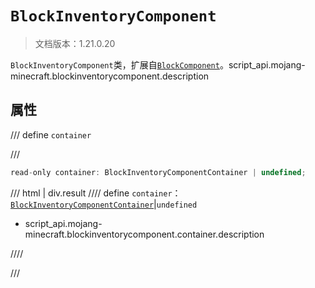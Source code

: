 # `BlockInventoryComponent`

> 文档版本：1.21.0.20

`BlockInventoryComponent`类，扩展自[`BlockComponent`](./blockcomponent.md)。script_api.mojang-minecraft.blockinventorycomponent.description

## 属性

/// define
`container`


///

```js
read-only container: BlockInventoryComponentContainer | undefined;
```

/// html | div.result
//// define
`container`：[`BlockInventoryComponentContainer`](./blockinventorycomponentcontainer.md)|`undefined`

- script_api.mojang-minecraft.blockinventorycomponent.container.description


////

///


